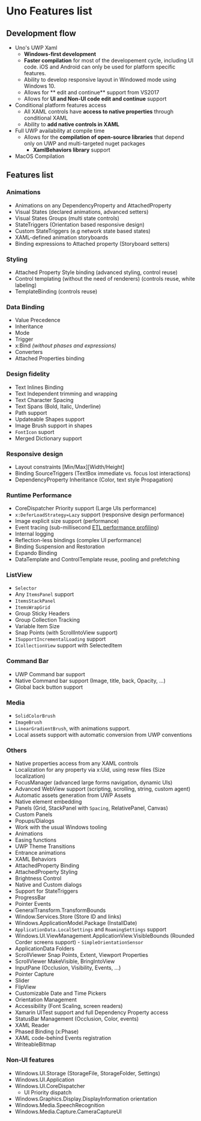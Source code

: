 # Uno Features list

## Development flow
- Uno's UWP Xaml
    - **Windows-first development**
    - **Faster compilation** for most of the developement cycle, including UI code. iOS and Android can only be used for platform specific features.
    - Ability to develop responsive layout in Windowed mode using Windows 10.
    - Allows for **
    edit and continue** support from VS2017
    - Allows for **UI and Non-UI code edit and continue** support
- Conditional platform features access
    - All XAML controls have **access to native properties** through conditional XAML
    - Ability to **add native controls in XAML** 
- Full UWP availability at compile time
    - Allows for the **compilation of open-source libraries** that depend only on UWP and multi-targeted nuget packages
        - **XamlBehaviors library** support
- MacOS Compilation

## Features list

### Animations
- Animations on any DependencyProperty and AttachedProperty	    
- Visual States (declared animations, advanced setters)          
- Visual States Groups (multi state controls)                    
- StateTriggers (Orientation based responsive design)            
- Custom StateTriggers (e.g network state based states)          
- XAML-defined animation storyboards            
- Binding expressions to Attached property (Storyboard setters)

### Styling
- Attached Property Style binding (advanced styling, control reuse) 
- Control templating (without the need of renderers) (controls reuse, white labeling) 
- TemplateBinding  (controls reuse)  

### Data Binding
* Value Precedence
* Inheritance
* Mode
* Trigger
* x:Bind *(without phases and expressions)*
* Converters
* Attached Properties binding

### Design fidelity
- Text Inlines Binding       
- Text Independent trimming and wrapping                          
- Text Character Spacing                                          
- Text Spans (Bold, Italic, Underline)                            
- Path support
- Updateable Shapes support    
- Image Brush support in shapes 
- `FontIcon` suport  
- Merged Dictionary support      

### Responsive design
- Layout constraints [Min/Max][Width/Height]     
- Binding SourceTriggers (TextBox immediate vs. focus lost interactions) 
- DependencyProperty Inheritance (Color, text style Propagation)

### Runtime Performance
- CoreDispatcher Priority support (Large UIs performance)        
- `x:DeferLoadStrategy=Lazy` support (responsive design performance) 
- Image explicit size support (performance)                      
- Event tracing (sub-millisecond [ETL performance profiling](Assets/diagnostics.PNG))
- Internal logging
- Reflection-less bindings (complex UI performance)              
- Binding Suspension and Restoration                             
- Expando Binding
- DataTemplate and ControlTemplate reuse, pooling and prefetching

### ListView
- `Selector`		                                              
- Any `ItemsPanel` support
- `ItemsStackPanel`                                            
- `ItemsWrapGrid`                                              
- Group Sticky Headers                                         
- Group Collection Tracking                                    
- Variable Item Size                                           
- Snap Points (with ScrollIntoView support)                    
- `ISupportIncrementalLoading` support                         
- `ICollectionView` support with SelectedItem    

### Command Bar
- UWP Command bar support		                            
- Native Command bar support (Image, title, back, Opacity, ...)       
- Global back button support 

### Media
* `SolidColorBrush`
* `ImageBrush`
* `LinearGradientBrush`, with animations support.
* Local assets support with automatic conversion from UWP conventions

### Others

- Native properties access from any XAML controls                        
- Localization for any property via x:Uid, using resw files (Size localization)
- FocusManager (advanced large forms navigation, dynamic UIs) 
- Advanced WebView support (scripting, scrolling, string, custom agent)
- Automatic assets generation from UWP Assets
- Native element embedding		                           
- Panels (Grid, StackPanel with `Spacing`, RelativePanel, Canvas)		   
- Custom Panels 		                                       
- Popups/Dialogs		                                       
- Work with the usual Windows tooling		               
- Animations
- Easing functions		                                    
- UWP Theme Transitions		                                
- Entrance animations		                                
- XAML Behaviors		                                        
- AttachedProperty Binding		                            
- AttachedProperty Styling		                            
- Brightness Control                                         
- Native and Custom dialogs                                 
- Support for StateTriggers		                            
- ProgressBar
- Pointer Events
- GeneralTransform.TransformBounds                           
- Window.Services.Store (Store ID and links)                 
- Windows.ApplicationModel.Package (InstallDate)             
- `ApplicationData.LocalSettings` and `RoamingSettings` support  
- Windows.UI.ViewManagement.ApplicationView.VisibleBounds (Rounded Corder screens support)  - `SimpleOrientationSensor`                                 
- ApplicationData Folders                                    
- ScrollViewer Snap Points, Extent, Viewport Properties      
- ScrollViewer MakeVisible, BringIntoView                    
- InputPane (Occlusion, Visibility, Events, ...)             
- Pointer Capture                                            
- Slider		                                                
- FlipView	                                                
- Customizable Date and Time Pickers                         
- Orientation Management                                     
- Accessibility (Font Scaling, screen readers)		                                 
- Xamarin UITest support and full Dependency Property access
- StatusBar Management (Occlusion, Color, events)            
- XAML Reader
- Phased Binding (x:Phase)
- XAML code-behind Events registration
- WriteableBitmap

### Non-UI features

- Windows.UI.Storage (StorageFile, StorageFolder, Settings)
- Windows.UI.Application
- Windows.UI.CoreDispatcher
    - UI Priority dispatch
- Windows.Graphics.Display.DisplayInformation orientation
- Windows.Media.SpeechRecognition
- Windows.Media.Capture.CameraCaptureUI